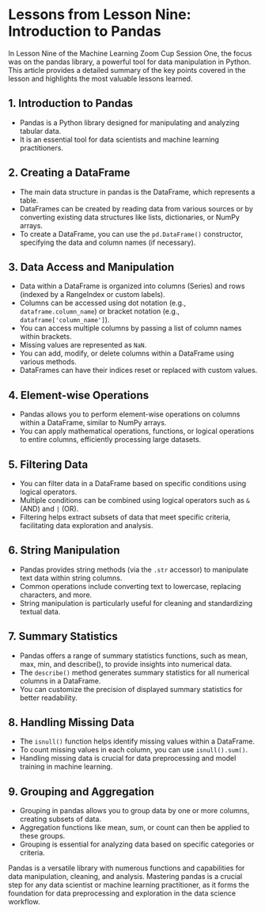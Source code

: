 # Lessons from Lesson Nine: Introduction to Pandas

In Lesson Nine of the Machine Learning Zoom Cup Session One, the focus was on the pandas library, a powerful tool for data manipulation in Python. This article provides a detailed summary of the key points covered in the lesson and highlights the most valuable lessons learned.

## 1. Introduction to Pandas
- Pandas is a Python library designed for manipulating and analyzing tabular data.
- It is an essential tool for data scientists and machine learning practitioners.

## 2. Creating a DataFrame
- The main data structure in pandas is the DataFrame, which represents a table.
- DataFrames can be created by reading data from various sources or by converting existing data structures like lists, dictionaries, or NumPy arrays.
- To create a DataFrame, you can use the `pd.DataFrame()` constructor, specifying the data and column names (if necessary).

## 3. Data Access and Manipulation
- Data within a DataFrame is organized into columns (Series) and rows (indexed by a RangeIndex or custom labels).
- Columns can be accessed using dot notation (e.g., `dataframe.column_name`) or bracket notation (e.g., `dataframe['column_name']`).
- You can access multiple columns by passing a list of column names within brackets.
- Missing values are represented as `NaN`.
- You can add, modify, or delete columns within a DataFrame using various methods.
- DataFrames can have their indices reset or replaced with custom values.

## 4. Element-wise Operations
- Pandas allows you to perform element-wise operations on columns within a DataFrame, similar to NumPy arrays.
- You can apply mathematical operations, functions, or logical operations to entire columns, efficiently processing large datasets.

## 5. Filtering Data
- You can filter data in a DataFrame based on specific conditions using logical operators.
- Multiple conditions can be combined using logical operators such as `&` (AND) and `|` (OR).
- Filtering helps extract subsets of data that meet specific criteria, facilitating data exploration and analysis.

## 6. String Manipulation
- Pandas provides string methods (via the `.str` accessor) to manipulate text data within string columns.
- Common operations include converting text to lowercase, replacing characters, and more.
- String manipulation is particularly useful for cleaning and standardizing textual data.

## 7. Summary Statistics
- Pandas offers a range of summary statistics functions, such as mean, max, min, and describe(), to provide insights into numerical data.
- The `describe()` method generates summary statistics for all numerical columns in a DataFrame.
- You can customize the precision of displayed summary statistics for better readability.

## 8. Handling Missing Data
- The `isnull()` function helps identify missing values within a DataFrame.
- To count missing values in each column, you can use `isnull().sum()`.
- Handling missing data is crucial for data preprocessing and model training in machine learning.

## 9. Grouping and Aggregation
- Grouping in pandas allows you to group data by one or more columns, creating subsets of data.
- Aggregation functions like mean, sum, or count can then be applied to these groups.
- Grouping is essential for analyzing data based on specific categories or criteria.

Pandas is a versatile library with numerous functions and capabilities for data manipulation, cleaning, and analysis. Mastering pandas is a crucial step for any data scientist or machine learning practitioner, as it forms the foundation for data preprocessing and exploration in the data science workflow.